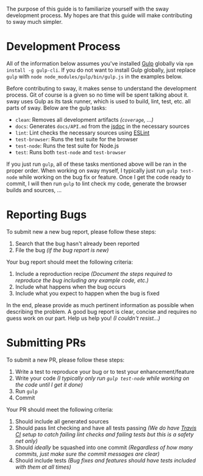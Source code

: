 The purpose of this guide is to familiarize yourself with the sway development process.  My hopes are that this
guide will make contributing to sway much simpler.

# Development Process

All of the information below assumes you've installed [Gulp][gulp] globally via `npm install -g gulp-cli`.  If you do
not want to install Gulp globally, just replace `gulp` with `node node_modules/gulp/bin/gulp.js` in the examples below.

Before contributing to sway, it makes sense to understand the development process.  Git of course is a given so
no time will be spent talking about it.  sway uses Gulp as its task runner, which is used to build, lint, test,
etc. all parts of sway.  Below are the gulp tasks:

* `clean`: Removes all development artifacts *(`coverage`, ...)*
* `docs`: Generates `docs/API.md` from the [jsdoc][jsdoc] in the necessary sources
* `lint`: Lint checks the necessary sources using [ESLint][eslint]
* `test-browser`: Runs the test suite for the browser
* `test-node`: Runs the test suite for Node.js
* `test`: Runs both `test-node` and `test-browser`

If you just run `gulp`, all of these tasks mentioned above will be ran in the proper order.  When working on sway
myself, I typically just run `gulp test-node` while working on the bug fix or feature.  Once I get the code ready to
commit, I will then run `gulp` to lint check my code, generate the browser builds and sources, ...

# Reporting Bugs

To submit new a new bug report, please follow these steps:

1. Search that the bug hasn't already been reported
2. File the bug *(if the bug report is new)*

Your bug report should meet the following criteria:

1. Include a reproduction recipe *(Document the steps required to reproduce the bug including any example code, etc.)*
2. Include what happens when the bug occurs
3. Include what you expect to happen when the bug is fixed

In the end, please provide as much pertinent information as possible when describing the problem.  A good bug report is
clear, concise and requires no guess work on our part.  Help us help you! *(I couldn't resist...)*

# Submitting PRs

To submit a new PR, please follow these steps:

1. Write a test to reproduce your bug or to test your enhancement/feature
2. Write your code *(I typically only run `gulp test-node` while working on the code until I get it done)*
3. Run `gulp`
4. Commit

Your PR should meet the following criteria:

1. Should include all generated sources
2. Should pass lint checking and have all tests passing *(We do have [Travis CI][travis-ci] setup to catch failing lint
checks and failing tests but this is a safety net only)*
3. Should *ideally* be squashed into one commit *(Regardless of how many commits, just make sure the commit messages are
clear)*
4. Should include tests *(Bug fixes and features should have tests included with them at all times)*

[browserify]: http://browserify.org/
[eslint]: http://eslint.org/
[gulp]: http://gulpjs.com/
[jsdoc]: http://usejsdoc.org/
[npm]: https://www.npmjs.com/
[travis-ci]: https://travis-ci.org/apigee-127/sway

